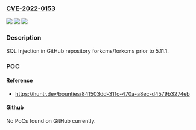 ### [CVE-2022-0153](https://cve.mitre.org/cgi-bin/cvename.cgi?name=CVE-2022-0153)
![](https://img.shields.io/static/v1?label=Product&message=forkcms%2Fforkcms&color=blue)
![](https://img.shields.io/static/v1?label=Version&message=n%2Fa&color=blue)
![](https://img.shields.io/static/v1?label=Vulnerability&message=CWE-89%20Improper%20Neutralization%20of%20Special%20Elements%20used%20in%20an%20SQL%20Command&color=brighgreen)

### Description

SQL Injection in GitHub repository forkcms/forkcms prior to 5.11.1.

### POC

#### Reference
- https://huntr.dev/bounties/841503dd-311c-470a-a8ec-d4579b3274eb

#### Github
No PoCs found on GitHub currently.

